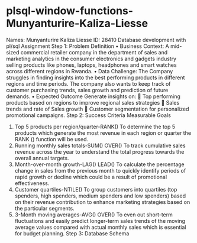 # plsql-window-functions-Munyanturire-Kaliza-Liesse
Names: Munyanturire Kaliza Liesse
ID: 28410
Database development with pl/sql Assignment
Step 1: Problem Definition
•	Business Context: A mid-sized commercial retailer company in the department of sales and marketing analytics in the consumer electronics and gadgets industry selling products like phones, laptops, headphones and smart watches across different regions in Rwanda.
•	Data Challenge: The Company struggles in finding insights into the best performing products in different regions and time periods. The company also wants to keep track of customer purchasing trends, sales growth and prediction of future demands.
•	Expected Outcome
 Generate insights on: 
	Top performing products based on regions to improve regional sales strategies
	Sales trends and rate of Sales growth
	Customer segmentation for personalized promotional campaigns.
Step 2: Success Criteria
Measurable Goals
1.	Top 5 products per region/quarter-RANK()
To determine the top 5 products which generate the most revenue in each region or quarter the RANK () function will be used.
2.	Running monthly sales totals-SUM() OVER()
To track cumulative sales revenue across the year to understand the total progress towards the overall annual targets. 
3.	Month-over-month growth-LAG() LEAD()
To calculate the  percentage change in sales from the previous month to quickly identify periods of rapid growth or decline which could be a result of promotional effectiveness. 
4.	Customer quartiles-NTILE()
To group customers into quartiles (top spenders, high spenders, medium spenders and low spenders) based on their revenue contribution to enhance marketing strategies based on the particular segments.
5.	3-Month moving averages-AVG() OVER()
To even out short-term fluctuations and easily predict longer-term sales trends of the moving average values compared with actual monthly sales which is essential for budget planning.
Step 3: Database Schema

